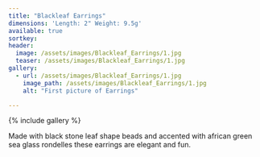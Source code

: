 ```yaml
---
title: "Blackleaf Earrings"
dimensions: 'Length: 2" Weight: 9.5g'
available: true
sortkey: 
header:
  image: /assets/images/Blackleaf_Earrings/1.jpg
  teaser: /assets/images/Blackleaf_Earrings/1.jpg
gallery:
  - url: /assets/images/Blackleaf_Earrings/1.jpg
    image_path: /assets/images/Blackleaf_Earrings/1.jpg
    alt: "First picture of Earrings"

---
```



{% include gallery %}

Made with black stone leaf shape beads and accented with african green sea glass rondelles these earrings are elegant and fun.